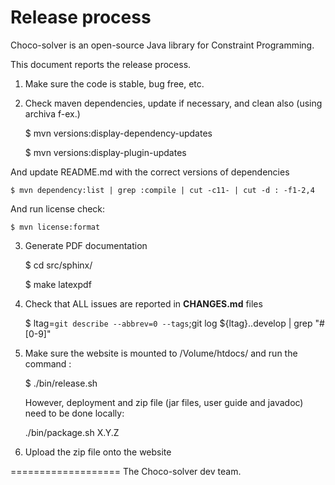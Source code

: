 Release process
===============

Choco-solver is an open-source Java library for Constraint Programming.

This document reports the release process.

1. Make sure the code is stable, bug free, etc.

2. Check maven dependencies, update if necessary, and clean also (using archiva f-ex.)

    $ mvn versions:display-dependency-updates

    $ mvn versions:display-plugin-updates

And update README.md with the correct versions of dependencies

    $ mvn dependency:list | grep :compile | cut -c11- | cut -d : -f1-2,4

And run license check:

    $ mvn license:format

3. Generate PDF documentation

    $ cd src/sphinx/

    $ make latexpdf

4. Check that ALL issues are reported in **CHANGES.md** files

    $ ltag=`git describe --abbrev=0 --tags`;git log ${ltag}..develop | grep "#[0-9]"

5. Make sure the website is mounted to /Volume/htdocs/ and run the command :

    $ ./bin/release.sh

    However, deployment and zip file (jar files, user guide and javadoc) need to be done locally:

    ./bin/package.sh X.Y.Z

6. Upload the zip file onto the website

===================
The Choco-solver dev team.


